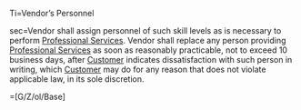 Ti=Vendor’s Personnel

sec=Vendor shall assign personnel of such skill levels as is necessary to perform <a href='#Def.Professional_Service.sec' class='definedterm'>Professional Services</a>. Vendor shall replace any person providing <a href='#Def.Professional_Service.sec' class='definedterm'>Professional Services</a> as soon as reasonably practicable, not to exceed 10 business days, after <a href='#Def.Customer.sec' class='definedterm'>Customer</a> indicates dissatisfaction with such person in writing, which <a href='#Def.Customer.sec' class='definedterm'>Customer</a> may do for any reason that does not violate applicable law, in its sole discretion.

=[G/Z/ol/Base]
